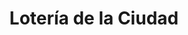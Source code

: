 ---
title: "Lotería de la Ciudad"
url: /ciudad-autonoma-de-buenos-aires/loteria-de-la-ciudad-avenida-alvarez-thomas/
shop: lotería
---